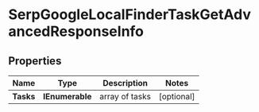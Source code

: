 # SerpGoogleLocalFinderTaskGetAdvancedResponseInfo


## Properties

| Name | Type | Description | Notes |
|------------ | ------------- | ------------- | -------------|
**Tasks** | **IEnumerable<SerpGoogleLocalFinderTaskGetAdvancedTaskInfo>** | array of tasks |[optional]|